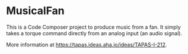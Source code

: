 # MusicalFan
This is a Code Composer project to produce music from a fan. It simply takes a torque command directly from an analog input (an audio signal).

More information at https://tapas.ideas.aha.io/ideas/TAPAS-I-212.
